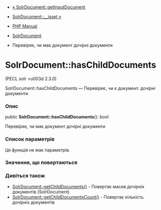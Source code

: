 - [«
SolrDocument::getInputDocument](solrdocument.getinputdocument.md)
- [SolrDocument::\_\_isset »](solrdocument.isset.md)

- [PHP Manual](index.md)
- [SolrDocument](class.solrdocument.md)
- Перевіряє, чи має документ дочірні документи

# SolrDocument::hasChildDocuments

(PECL solr \>u003d 2.3.0)

SolrDocument::hasChildDocuments — Перевіряє, чи є документ.
дочірні документи

### Опис

public **SolrDocument::hasChildDocuments**(): bool

Перевіряє, чи має документ дочірні документи

### Список параметрів

Ця функція не має параметрів.

### Значення, що повертаються

### Дивіться також

- [SolrDocument::getChildDocuments()](solrdocument.getchilddocuments.md) -
Повертає масив дочірніх документів (SolrDocument)
- [SolrDocument::getChildDocumentsCount()](solrdocument.getchilddocumentscount.md) -
Повертає кількість дочірніх документів
